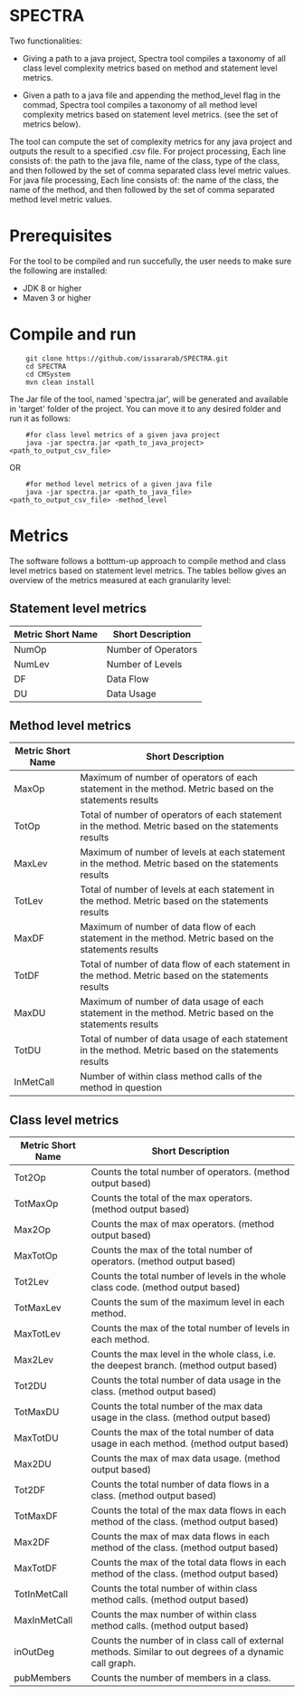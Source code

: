 # SPECTRA
Two functionalities:
- Giving a path to a java project, Spectra tool compiles a taxonomy of all class level complexity metrics based on method and statement level metrics. 

- Given a path to a java file and appending the method_level flag in the commad, Spectra tool compiles a taxonomy of all method level complexity metrics based on statement level metrics. (see the set of metrics below).

The tool can compute the set of complexity metrics for any java project and outputs the result to a specified .csv file. For project processing, Each line consists of: the path to the java file, name of the class, type of the class, and then followed by the set of comma separated class level metric values. For java file processing, Each line consists of: the name of the class, the name of the method, and then followed by the set of comma separated method level metric values.

# Prerequisites
For the tool to be compiled and run succefully, the user needs to make sure the following are installed:
- JDK 8 or higher
- Maven 3 or higher

# Compile and run

        git clone https://github.com/issararab/SPECTRA.git
        cd SPECTRA
        cd CMSystem
        mvn clean install
        
The Jar file of the tool, named 'spectra.jar', will be generated and available in 'target' folder of the project. You can move it to any desired folder and run it as follows:
        
        #for class level metrics of a given java project
        java -jar spectra.jar <path_to_java_project> <path_to_output_csv_file>     

OR

        #for method level metrics of a given java file
        java -jar spectra.jar <path_to_java_file> <path_to_output_csv_file> -method_level
        
 # Metrics
 The software follows a botttum-up approach to compile method and class level metrics based on statement level metrics. The tables bellow gives an overview of the metrics measured at each granularity level:
 
 ## Statement level metrics
| Metric Short Name	| Short Description |
| --- | --- |
| NumOp	| Number of Operators |
| NumLev |	Number of Levels |
| DF | Data Flow |
| DU | Data Usage |

 ## Method level metrics
| Metric Short Name	| Short Description |
| --- | --- |
| MaxOp |	Maximum of number of operators of each statement in the method. Metric based on the statements results |
| TotOp |	Total of number of operators of each statement in the method. Metric based on the statements results |
| MaxLev |	Maximum of number of levels at each statement in the method. Metric based on the statements results |
| TotLev |	Total of number of levels at each statement in the method. Metric based on the statements results|
| MaxDF |	Maximum of number of data flow of each statement in the method. Metric based on the statements results |
| TotDF |	Total of number of data flow of each statement in the method. Metric based on the statements results |
| MaxDU |	Maximum of number of data usage of each statement in the method. Metric based on the statements results |
| TotDU |	Total of number of data usage of each statement in the method. Metric based on the statements results |
| InMetCall |	Number of within class method calls of the method in question |

 
 ## Class level metrics
| Metric Short Name	| Short Description |
| --- | --- |
| Tot2Op | Counts the total number of operators. (method output based) |
| TotMaxOp | Counts the total of the max operators. (method output based) |
| Max2Op | Counts the max of max operators. (method output based) |
| MaxTotOp | Counts the max of the total number of operators. (method output based) |
| Tot2Lev | Counts the total number of levels in the whole class code. (method output based) |
| TotMaxLev | Counts the sum of the maximum level in each method. |
| MaxTotLev | Counts the max of the total number of levels in each method. |
| Max2Lev | Counts the max level in the whole class, i.e. the deepest branch. (method output based) |
| Tot2DU | Counts the total number of data usage in the class. (method output based) |
| TotMaxDU | Counts the total number of the max data usage in the class. (method output based) |
| MaxTotDU |	Counts the max of the total number of data usage in each method. (method output based) |
| Max2DU |	Counts the max of max data usage. (method output based) |
| Tot2DF | Counts the total number of data flows in a class. (method output based) |
| TotMaxDF | Counts the total of the max data flows in each method of the class. (method output based) |
| Max2DF | Counts the max of max data flows in each method of the class. (method output based) |
| MaxTotDF |  Counts the max of the total data flows in each method of the class. (method output based) |
| TotInMetCall | Counts the total number of within class method calls. (method output based) |
| MaxInMetCall | Counts the max number of within class method calls. (method output based) |
| inOutDeg | Counts the number of in class call of external methods. Similar to out degrees of a dynamic call graph. |
| pubMembers |	Counts the number of members in a class. |

